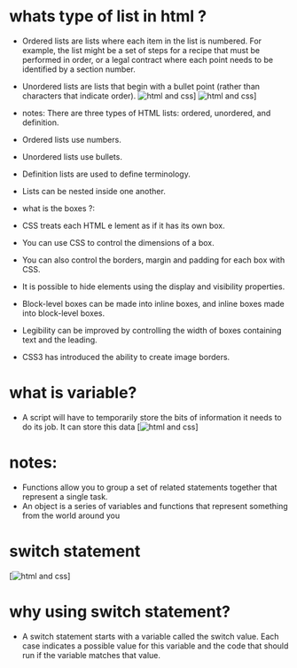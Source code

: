 # whats type of list in html ?
- Ordered lists are lists where each item in the list is
numbered. For example, the list might be a set of steps for
a recipe that must be performed in order, or a legal contract
where each point needs to be identified by a section
number.
- Unordered lists are lists that begin with a bullet point
(rather than characters that indicate order).
![ html and css](https://2.bp.blogspot.com/-f63eeKsL3ao/XMMzxzYD6FI/AAAAAAAAC0E/qAilKQAHApYnynhY4No14ZghRzNzh4IXACLcBGAs/s640/Type-Attribute-in-Unordered-List.png)]
![ html and css](https://www.poftut.com/wp-content/uploads/2020/03/image-152.png)]
-  notes: There are three  types of HTML lists: ordered,
unordered, and definition.
 - Ordered lists use numbers.
 - Unordered lists use bullets.
 - Definition lists are used to define terminology.
 - Lists can be nested inside one another.




 -  what is the boxes  ?:


 -  CSS treats each HTML e lement as if it has its own box.
 - You can use CSS to control the dimensions of a box.
 - You can also control the borders, margin and padding
for each box with CSS.
-  It is possible to hide elements using the display and
visibility properties.
-  Block-level boxes can be made into inline boxes, and
inline boxes made into block-level boxes.
-  Legibility can be improved by controlling the width of
boxes containing text and the leading.
-  CSS3 has introduced the ability to create image borders.

# what is variable?
- A script will have to temporarily 
store the bits of information it 
needs to do its job. It can store this data 
[![ html and css](https://www.wikihow.com/images/thumb/c/c8/Declare-a-Variable-in-Javascript-Step-1.jpg/aid1337336-v4-728px-Declare-a-Variable-in-Javascript-Step-1.jpg.webp)]
# notes:
- Functions allow you to group a set of related 
statements together that represent a single task.
- An object is a series of variables and functions that 
represent something from the world around you
# switch statement 
[![ html and css](https://miro.medium.com/max/562/1*_5ueAjwDc5tsOt_sV6FvlA.png)]
# why using switch statement?
- A switch statement starts with a 
variable called the switch value. 
Each case indicates a possible 
value for this variable and the 
code that should run if the 
variable matches that value.
